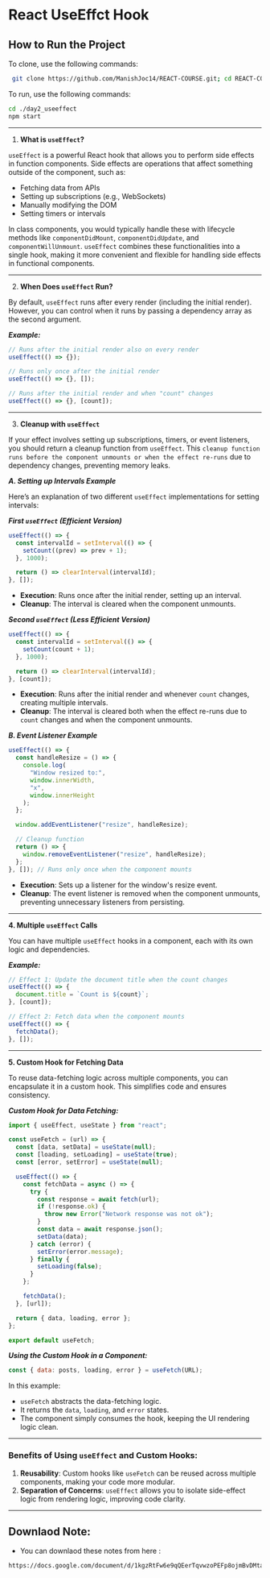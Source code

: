 # React UseEffct Hook

## How to Run the Project

To clone, use the following commands:

```bash
 git clone https://github.com/ManishJoc14/REACT-COURSE.git; cd REACT-COURSE; git sparse-checkout init --cone; git sparse-checkout set day2_useeffect; git pull origin master
```

To run, use the following commands:

```bash
cd ./day2_useeffect
npm start
```

---

1. **What is `useEffect`?**

`useEffect` is a powerful React hook that allows you to perform side effects in function components. Side effects are operations that affect something outside of the component, such as:

- Fetching data from APIs
- Setting up subscriptions (e.g., WebSockets)
- Manually modifying the DOM
- Setting timers or intervals

In class components, you would typically handle these with lifecycle methods like `componentDidMount`, `componentDidUpdate`, and `componentWillUnmount`. `useEffect` combines these functionalities into a single hook, making it more convenient and flexible for handling side effects in functional components.

--- 

2. **When Does `useEffect` Run?**

By default, `useEffect` runs after every render (including the initial render). However, you can control when it runs by passing a dependency array as the second argument.

**_Example:_**

```javascript
// Runs after the initial render also on every render
useEffect(() => {});

// Runs only once after the initial render
useEffect(() => {}, []);

// Runs after the initial render and when "count" changes
useEffect(() => {}, [count]);
```

---

3. **Cleanup with `useEffect`**

If your effect involves setting up subscriptions, timers, or event listeners, you should return a cleanup function from `useEffect`. This `cleanup function runs before the component unmounts or when the effect re-runs` due to dependency changes, preventing memory leaks.

**_A. Setting up Intervals Example_**

Here’s an explanation of two different `useEffect` implementations for setting intervals:

**_First `useEffect` (Efficient Version)_**

```javascript
useEffect(() => {
  const intervalId = setInterval(() => {
    setCount((prev) => prev + 1);
  }, 1000);

  return () => clearInterval(intervalId);
}, []);
```

- **Execution**: Runs once after the initial render, setting up an interval.
- **Cleanup**: The interval is cleared when the component unmounts.

**_Second `useEffect` (Less Efficient Version)_**

```javascript
useEffect(() => {
  const intervalId = setInterval(() => {
    setCount(count + 1);
  }, 1000);

  return () => clearInterval(intervalId);
}, [count]);
```

- **Execution**: Runs after the initial render and whenever `count` changes, creating multiple intervals.
- **Cleanup**: The interval is cleared both when the effect re-runs due to `count` changes and when the component unmounts.

**_B. Event Listener Example_**

```javascript
useEffect(() => {
  const handleResize = () => {
    console.log(
      "Window resized to:",
      window.innerWidth,
      "x",
      window.innerHeight
    );
  };

  window.addEventListener("resize", handleResize);

  // Cleanup function
  return () => {
    window.removeEventListener("resize", handleResize);
  };
}, []); // Runs only once when the component mounts
```

- **Execution**: Sets up a listener for the window's resize event.
- **Cleanup**: The event listener is removed when the component unmounts, preventing unnecessary listeners from persisting.

---

**4. Multiple `useEffect` Calls**

You can have multiple `useEffect` hooks in a component, each with its own logic and dependencies.

**_Example:_**

```javascript
// Effect 1: Update the document title when the count changes
useEffect(() => {
  document.title = `Count is ${count}`;
}, [count]);

// Effect 2: Fetch data when the component mounts
useEffect(() => {
  fetchData();
}, []);
```

---

**5. Custom Hook for Fetching Data**

To reuse data-fetching logic across multiple components, you can encapsulate it in a custom hook. This simplifies code and ensures consistency.

**_Custom Hook for Data Fetching:_**

```javascript
import { useEffect, useState } from "react";

const useFetch = (url) => {
  const [data, setData] = useState(null);
  const [loading, setLoading] = useState(true);
  const [error, setError] = useState(null);

  useEffect(() => {
    const fetchData = async () => {
      try {
        const response = await fetch(url);
        if (!response.ok) {
          throw new Error("Network response was not ok");
        }
        const data = await response.json();
        setData(data);
      } catch (error) {
        setError(error.message);
      } finally {
        setLoading(false);
      }
    };

    fetchData();
  }, [url]);

  return { data, loading, error };
};

export default useFetch;
```

**_Using the Custom Hook in a Component:_**

```javascript
const { data: posts, loading, error } = useFetch(URL);
```

In this example:

- `useFetch` abstracts the data-fetching logic.
- It returns the `data`, `loading`, and `error` states.
- The component simply consumes the hook, keeping the UI rendering logic clean.

---

### Benefits of Using `useEffect` and Custom Hooks:

1. **Reusability**: Custom hooks like `useFetch` can be reused across multiple components, making your code more modular.
2. **Separation of Concerns**: `useEffect` allows you to isolate side-effect logic from rendering logic, improving code clarity.

---

## Downlaod Note:

- You can downlaod these notes from here :

```bash
https://docs.google.com/document/d/1kgzRtFw6e9qQEerTqvwzoPEFp8ojmBvDMtaDLK-oGDA/edit?usp=sharing
```